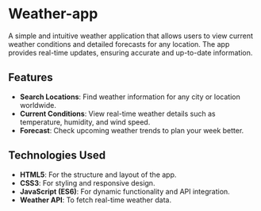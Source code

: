 ﻿# Weather-app

A simple and intuitive weather application that allows users to view current weather conditions and detailed forecasts for any location. The app provides real-time updates, ensuring accurate and up-to-date information.

## Features

- **Search Locations**: Find weather information for any city or location worldwide.
- **Current Conditions**: View real-time weather details such as temperature, humidity, and wind speed.
- **Forecast**: Check upcoming weather trends to plan your week better.


## Technologies Used

- **HTML5**: For the structure and layout of the app.
- **CSS3**: For styling and responsive design.
- **JavaScript (ES6)**: For dynamic functionality and API integration.
- **Weather API**: To fetch real-time weather data.
